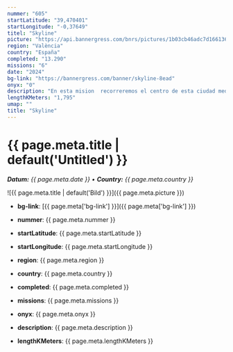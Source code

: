 ```yaml
---
nummer: "605"
startLatitude: "39,470401"
startLongitude: "-0,37649"
titel: "Skyline"
picture: "https://api.bannergress.com/bnrs/pictures/1b03cb46adc7d166136f267d5e1e2739"
region: "València"
country: "España"
completed: "13.290"
missions: "6"
date: "2024"
bg-link: "https://bannergress.com/banner/skyline-8ead"
onyx: "0"
description: "En esta mision  recorreremos el centro de esta ciudad mediterranea y sus lugares emblematicos."
lengthKMeters: "1,795"
umap: ""
title: "Skyline"
---
```

# {{ page.meta.title | default('Untitled') }}

_**Datum:** {{ page.meta.date }} • **Country:** {{ page.meta.country }}_

![{{ page.meta.title | default('Bild') }}]({{ page.meta.picture }})

- **bg-link**: [{{ page.meta['bg-link'] }}]({{ page.meta['bg-link'] }})

- **nummer**: {{ page.meta.nummer }}
- **startLatitude**: {{ page.meta.startLatitude }}
- **startLongitude**: {{ page.meta.startLongitude }}
- **region**: {{ page.meta.region }}
- **country**: {{ page.meta.country }}
- **completed**: {{ page.meta.completed }}
- **missions**: {{ page.meta.missions }}
- **onyx**: {{ page.meta.onyx }}
- **description**: {{ page.meta.description }}
- **lengthKMeters**: {{ page.meta.lengthKMeters }}
